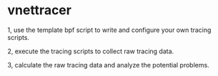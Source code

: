 # vnettracer

1, use the template bpf script to write and configure your own tracing scripts.

2, execute the tracing scripts to collect raw tracing data.

3, calculate the raw tracing data and analyze the potential problems. 

